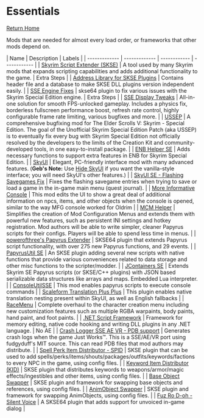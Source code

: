 # Essentials
[Return Home](https://github.com/Geborgen/usefulmods)

Mods that are needed for almost every load order, or frameworks that other mods depend on.

| Name | Description | Labels |
| ------------- | ------------- | ------------ | ------------ |
| [Skyrim Script Extender (SKSE)](https://skse.silverlock.org/) | A tool used by many Skyrim mods that expands scripting capabilities and adds additional functionality to the game. | Extra Steps |
| [Address Library for SKSE Plugins](https://www.nexusmods.com/skyrimspecialedition/mods/32444) | Contains header file and a database to make SKSE DLL plugins version independent easily. |
| [SSE Engine Fixes](https://www.nexusmods.com/skyrimspecialedition/mods/17230) | skse64 plugin to fix various issues with the Skyrim Special Edition engine. | Extra Steps |
| [SSE Display Tweaks](https://www.nexusmods.com/skyrimspecialedition/mods/34705) | All-in-one solution for smooth FPS-unlocked gameplay. Includes a physics fix, borderless fullscreen performance boost, refresh rate control, highly configurable frame rate limiting, various bugfixes and more. |
| [USSEP](https://www.nexusmods.com/skyrimspecialedition/mods/266) | A comprehensive bugfixing mod for The Elder Scrolls V: Skyrim - Special Edition. The goal of the Unofficial Skyrim Special Edition Patch (aka USSEP) is to eventually fix every bug with Skyrim Special Edition not officially resolved by the developers to the limits of the Creation Kit and community-developed tools, in one easy-to-install package. |
| [ENB Helper SE](https://www.nexusmods.com/skyrimspecialedition/mods/23174) | Adds necessary functions to support extra features in ENB for Skyrim Special Edition. |
| [SkyUI](https://www.nexusmods.com/skyrimspecialedition/mods/12604) | Elegant, PC-friendly interface mod with many advanced features. (**Geb's Note:** Use [Hide SkyUI](https://www.nexusmods.com/skyrimspecialedition/mods/12770) if you want the vanilla-style interface; you will need SkyUI's other features.) |
| [SkyUI SE - Flashing Savegames Fix](https://www.nexusmods.com/skyrimspecialedition/mods/20406) | Fixes the flashing savegame entries when trying to save or load a game in the in-game main menu (quest journal). |
| [More Informative Console](https://www.nexusmods.com/skyrimspecialedition/mods/19250) | This mod edits the UI to show a great deal of additional information on npcs, items, and other objects when the console is opened, similar to the way MFG console worked for Oldrim |
| [MCM Helper](https://www.nexusmods.com/skyrimspecialedition/mods/53000) | Simplifies the creation of Mod Configuration Menus and extends them with powerful new features, such as persistent INI settings and hotkey registration. Mod authors will be able to write simpler, cleaner Papyrus scripts for their configs. Players will be able to spend less time in menus. |
| [powerofthree's Papyrus Extender](https://www.nexusmods.com/skyrimspecialedition/mods/22854) | SKSE64 plugin that extends Papyrus script functionality, with over 275 new Papyrus functions, and 29 events. |
| [PapyrusUtil SE](https://www.nexusmods.com/skyrimspecialedition/mods/13048) | An SKSE plugin adding several new scripts with native functions that provide various conveniences related to data storage and other misc functions to the scripter/modder. |
| [JContainers SE](https://www.nexusmods.com/skyrimspecialedition/mods/16495) | Extends Skyrim SE Papyrus scripts (or SKSE/C++ plugins) with JSON based serializable data structures like arrays and maps. Embedded Lua interpreter. |
| [ConsoleUtilSSE](https://www.nexusmods.com/skyrimspecialedition/mods/24858) | This mod enables papyrus scripts to execute console commands |
| [Scaleform Translation Plus Plus](https://www.nexusmods.com/skyrimspecialedition/mods/22603) | This plugin enables native translation nesting present within SkyUI, as well as English fallbacks |
| [RaceMenu](https://www.nexusmods.com/skyrimspecialedition/mods/19080) | Complete overhaul to the character creation menu including new customization features such as multiple RGBA warpaints, body paints, hand paint, and foot paints. |
| [.NET Script Framework](https://www.nexusmods.com/skyrimspecialedition/mods/21294) | Framework for memory editing, native code hooking and writing DLL plugins in any .NET language. | No AE |
| [Crash Logger SSE AE VR - PDB support](https://www.nexusmods.com/skyrimspecialedition/mods/59818) | Generates crash logs when the game Just Works™. This is a SSE/AE/VR port using fudgyduff's MIT source. This can read PDB files that mod authors may distribute. |
| [Spell Perk Item Distributor - SPID](https://www.nexusmods.com/skyrimspecialedition/mods/36869) | SKSE plugin that can be used to add spells/perks/items/shouts/packages/outfits/keywords/factions to every NPC in the game, using config files. |
| [Keyword Item Distributor (KID)](https://www.nexusmods.com/skyrimspecialedition/mods/55728) | SKSE plugin that distributes keywords to weapons/armor/magic effects/ingestibles and other items, using config files. |
| [Base Object Swapper](https://www.nexusmods.com/skyrimspecialedition/mods/60805) | SKSE plugin and framework for swapping base objects and references, using config files. |
| [AnimObject Swapper](https://www.nexusmods.com/skyrimspecialedition/mods/75167) | SKSE plugin and framework for swapping AnimObjects, using config files. |
| [Fuz Ro D-oh - Silent Voice](https://www.nexusmods.com/skyrimspecialedition/mods/15109) | A SKSE64 plugin that adds support for unvoiced in-game dialog |
